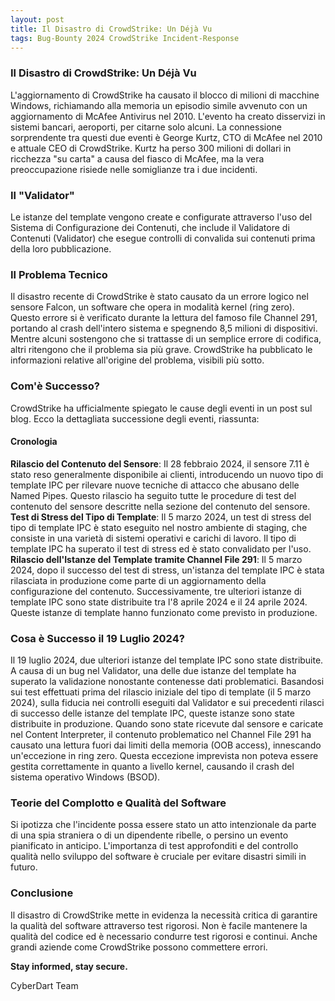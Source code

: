 ```yaml
---
layout: post
title: Il Disastro di CrowdStrike: Un Déjà Vu
tags: Bug-Bounty 2024 CrowdStrike Incident-Response
---
```


### Il Disastro di CrowdStrike: Un Déjà Vu
L'aggiornamento di CrowdStrike ha causato il blocco di milioni di macchine Windows, richiamando alla memoria un episodio simile avvenuto con un aggiornamento di McAfee Antivirus nel 2010. L'evento ha creato disservizi in sistemi bancari, aeroporti, per citarne solo alcuni. La connessione sorprendente tra questi due eventi è George Kurtz, CTO di McAfee nel 2010 e attuale CEO di CrowdStrike. Kurtz ha perso 300 milioni di dollari in ricchezza "su carta" a causa del fiasco di McAfee, ma la vera preoccupazione risiede nelle somiglianze tra i due incidenti.
### Il "Validator"
Le istanze del template vengono create e configurate attraverso l'uso del Sistema di Configurazione dei Contenuti, che include il Validatore di Contenuti (Validator) che esegue controlli di convalida sui contenuti prima della loro pubblicazione.
### Il Problema Tecnico
Il disastro recente di CrowdStrike è stato causato da un errore logico nel sensore Falcon, un software che opera in modalità kernel (ring zero). Questo errore si è verificato durante la lettura del famoso file Channel 291, portando al crash dell'intero sistema e spegnendo 8,5 milioni di dispositivi. Mentre alcuni sostengono che si trattasse di un semplice errore di codifica, altri ritengono che il problema sia più grave. CrowdStrike ha pubblicato le informazioni relative all'origine del problema, visibili più sotto.
### Com'è Successo?
CrowdStrike ha ufficialmente spiegato le cause degli eventi in un post sul blog. Ecco la dettagliata successione degli eventi, riassunta:
#### Cronologia
**Rilascio del Contenuto del Sensore**: Il 28 febbraio 2024, il sensore 7.11 è stato reso generalmente disponibile ai clienti, introducendo un nuovo tipo di template IPC per rilevare nuove tecniche di attacco che abusano delle Named Pipes. Questo rilascio ha seguito tutte le procedure di test del contenuto del sensore descritte nella sezione del contenuto del sensore.
**Test di Stress del Tipo di Template**: Il 5 marzo 2024, un test di stress del tipo di template IPC è stato eseguito nel nostro ambiente di staging, che consiste in una varietà di sistemi operativi e carichi di lavoro. Il tipo di template IPC ha superato il test di stress ed è stato convalidato per l'uso.
**Rilascio dell'Istanze del Template tramite Channel File 291**: Il 5 marzo 2024, dopo il successo del test di stress, un'istanza del template IPC è stata rilasciata in produzione come parte di un aggiornamento della configurazione del contenuto. Successivamente, tre ulteriori istanze di template IPC sono state distribuite tra l'8 aprile 2024 e il 24 aprile 2024. Queste istanze di template hanno funzionato come previsto in produzione.
### Cosa è Successo il 19 Luglio 2024?
Il 19 luglio 2024, due ulteriori istanze del template IPC sono state distribuite. A causa di un bug nel Validator, una delle due istanze del template ha superato la validazione nonostante contenesse dati problematici. Basandosi sui test effettuati prima del rilascio iniziale del tipo di template (il 5 marzo 2024), sulla fiducia nei controlli eseguiti dal Validator e sui precedenti rilasci di successo delle istanze del template IPC, queste istanze sono state distribuite in produzione.
Quando sono state ricevute dal sensore e caricate nel Content Interpreter, il contenuto problematico nel Channel File 291 ha causato una lettura fuori dai limiti della memoria (OOB access), innescando un'eccezione in ring zero. Questa eccezione imprevista non poteva essere gestita correttamente in quanto a livello kernel, causando il crash del sistema operativo Windows (BSOD).
### Teorie del Complotto e Qualità del Software
Si ipotizza che l'incidente possa essere stato un atto intenzionale da parte di una spia straniera o di un dipendente ribelle, o persino un evento pianificato in anticipo. L'importanza di test approfonditi e del controllo qualità nello sviluppo del software è cruciale per evitare disastri simili in futuro.
### Conclusione
Il disastro di CrowdStrike mette in evidenza la necessità critica di garantire la qualità del software attraverso test rigorosi. Non è facile mantenere la qualità del codice ed è necessario condurre test rigorosi e continui. Anche grandi aziende come CrowdStrike possono commettere errori.

**Stay informed, stay secure.**

CyberDart Team
